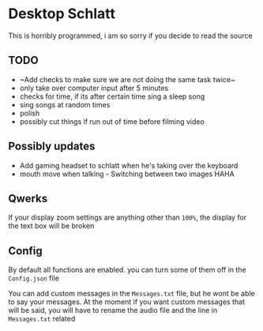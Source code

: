 # Desktop Schlatt

This is horribly programmed, i am so sorry if you decide to read the source


## TODO
* ~Add checks to make sure we are not doing the same task twice~
* only take over computer input after 5 minutes
* checks for time, if its after certain time sing a sleep song
* sing songs at random times
* polish
* possibly cut things if run out of time before filming video



## Possibly updates
* Add gaming headset to schlatt when he's taking over the keyboard
* mouth move when talking - Switching between two images HAHA
 
## Qwerks
If your display zoom settings are anything other than ```100%```, the display for the text box will be broken


## Config
By default all functions are enabled. you can turn some of them off in the ```Config.json``` file

You can add custom messages in the ```Messages.txt``` file, but he wont be able to say your messages.
At the moment if you want custom messages that will be said, you will have to rename the audio file and the line in ```Messages.txt``` related

